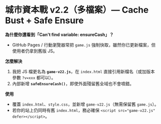 # 城市資本戰 v2.2（多檔案）— Cache Bust + Safe Ensure

**為什麼你還看到「Can't find variable: ensureCash」？**
- GitHub Pages / 行動瀏覽器常把 `game.js` 強制快取，雖然你已更新檔案，但使用者仍拿到舊版 JS。

**怎麼解決**
1. 我把 JS 檔更名為 **`game-v22.js`**，在 `index.html` 直接引用新檔名（或加版本參數 `?v=xxx` 都可以）。
2. 內部新增 **`safeEnsureCash()`**，即使外面殘留舊全域也不會噴錯。

**使用**
- 覆蓋 `index.html`、`style.css`，並新增 `game-v22.js`（無需保留舊 `game.js`）。
- 若你的站上仍同時有舊 `index.html`，務必確保 `<script src="game-v22.js" defer></script>`。